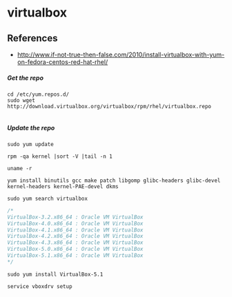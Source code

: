 # virtualbox

## References
* http://www.if-not-true-then-false.com/2010/install-virtualbox-with-yum-on-fedora-centos-red-hat-rhel/

##### Get the repo
```
cd /etc/yum.repos.d/ 
sudo wget http://download.virtualbox.org/virtualbox/rpm/rhel/virtualbox.repo
 
```
##### Update the repo
```
sudo yum update
```

```
rpm -qa kernel |sort -V |tail -n 1
 
uname -r
```

```
yum install binutils gcc make patch libgomp glibc-headers glibc-devel kernel-headers kernel-PAE-devel dkms
```

```
sudo yum search virtualbox
```
```c
/*
VirtualBox-3.2.x86_64 : Oracle VM VirtualBox
VirtualBox-4.0.x86_64 : Oracle VM VirtualBox
VirtualBox-4.1.x86_64 : Oracle VM VirtualBox
VirtualBox-4.2.x86_64 : Oracle VM VirtualBox
VirtualBox-4.3.x86_64 : Oracle VM VirtualBox
VirtualBox-5.0.x86_64 : Oracle VM VirtualBox
VirtualBox-5.1.x86_64 : Oracle VM VirtualBox
*/
```
```
sudo yum install VirtualBox-5.1
```

```
service vboxdrv setup
```

